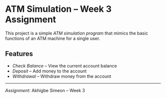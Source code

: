 # ATM Simulation – Week 3 Assignment

This project is a simple *ATM simulation program* that mimics the basic functions of an ATM machine for a single user.

## Features

- *Check Balance* – View the current account balance  
- *Deposit* – Add money to the account  
- *Withdrawal* – Withdraw money from the account  

---
*Assignment:* Akhigbe Simeon – Week 3
